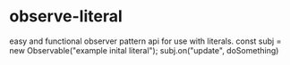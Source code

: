 # observe-literal
easy and functional observer pattern api for use with literals. const subj = new Observable("example inital literal"); subj.on("update", doSomething)
